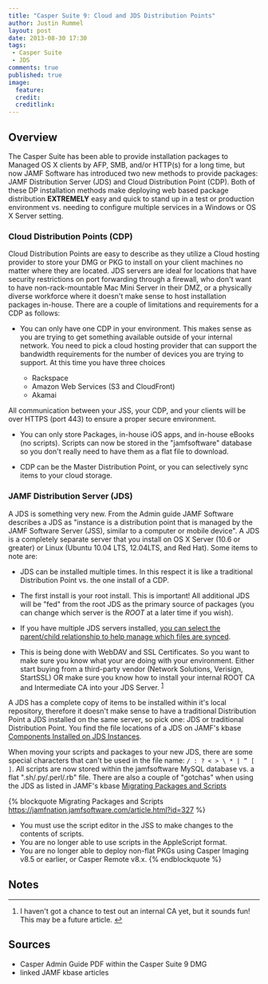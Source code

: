 ```yaml
---
title: "Casper Suite 9: Cloud and JDS Distribution Points"
author: Justin Rummel
layout: post
date: 2013-08-30 17:30
tags:
 - Casper Suite
 - JDS
comments: true
published: true
image:
  feature:
  credit:
  creditlink:
---
```

## Overview

The Casper Suite has been able to provide installation packages to Managed OS X clients by AFP, SMB, and/or HTTP(s) for a long time, but now JAMF Software has introduced two new methods to provide packages: JAMF Distribution Server (JDS) and Cloud Distribution Point (CDP).  Both of these DP installation methods make deploying web based package distribution **EXTREMELY** easy and quick to stand up in a test or production environment vs. needing to configure multiple services in a Windows or OS X Server setting. 

### Cloud Distribution Points (CDP)

Cloud Distribution Points are easy to describe as they utilize a Cloud hosting provider to store your DMG or PKG to install on your client machines no matter where they are located.  JDS servers are ideal for locations that have security restrictions on port forwarding through a firewall, who don't want to have non-rack-mountable Mac Mini Server in their DMZ, or a physically diverse workforce where it doesn't make sense to host installation packages in-house.  There are a couple of limitations and requirements for a CDP as follows: 

-	You can only have one CDP in your environment.  This makes sense as you are trying to get something available outside of your internal network.  You need to pick a cloud hosting provider that can support the bandwidth requirements for the number of devices you are trying to support.  At this time you have three choices

	*	Rackspace
	*	Amazon Web Services (S3 and CloudFront)
	*	Akamai

All communication between your JSS, your CDP, and your clients will be over HTTPS (port 443) to ensure a proper secure environment.

-	You can only store Packages, in-house iOS apps, and in-house eBooks (no scripts).  Scripts can now be stored in the "jamfsoftware" database so you don't really need to have them as a flat file to download. 

-	CDP can be the Master Distribution Point, or you can selectively sync items to your cloud storage. 

### JAMF Distribution Server (JDS)

A JDS is something very new.  From the Admin guide JAMF Software describes a JDS as "instance is a distribution point that is managed by the JAMF Software Server (JSS), similar to a computer or mobile device".  A JDS is a completely separate server that you install on OS X Server (10.6 or greater) or Linux (Ubuntu 10.04 LTS, 12.04LTS, and Red Hat). Some items to note are: 

-	JDS can be installed multiple times.  In this respect it is like a traditional Distribution Point vs. the one install of a CDP.

-	The first install is your root install.  This is important!  All additional JDS will be "fed" from the root JDS as the primary source of packages (you can change which server is the *ROOT* at a later time if you wish).

-	If you have multiple JDS servers installed, [you can select the parent/child relationship to help manage which files are synced][330]. 

-	This is being done with WebDAV and SSL Certificates.  So you want to make sure you know what your are doing with your environment.  Either start buying from a third-party vendor (Network Solutions, Verisign, StartSSL) OR make sure you know how to install your internal ROOT CA and Intermediate CA into your JDS Server.&nbsp;<sup id="fnr1-2013-08-30">[1]</sup>

A JDS has a complete copy of items to be installed within it's local repository, therefore it doesn't make sense to have a traditional Distribution Point a JDS installed on the same server, so pick one: JDS or traditional Distribution Point.  You find the file locations of a JDS on JAMF's kbase [Components Installed on JDS Instances][339].

When moving your scripts and packages to your new JDS, there are some special characters that can't be used in the file name: ```/ : ? < > \ * | ” [ ]```.  All scripts are now stored within the jamfsoftware MySQL database vs. a flat ".sh/.py/.perl/.rb" file.  There are also a couple of "gotchas" when using the JDS as listed in JAMF's kbase [Migrating Packages and Scripts][327]

{% blockquote Migrating Packages and Scripts https://jamfnation.jamfsoftware.com/article.html?id=327 %}
-	You must use the script editor in the JSS to make changes to the contents of scripts.
-	You are no longer able to use scripts in the AppleScript format.
-	You are no longer able to deploy non-flat PKGs using Casper Imaging v8.5 or earlier, or Casper Remote v8.x.
{% endblockquote %}

## Notes

<div class="footnotes">
<hr />
<ol>
	<li id="fn1-2013-08-30">
		<p>I haven't got a chance to test out an internal CA yet, but it sounds fun!  This may be a future article.&nbsp;<a href="#fnr1-2013-08-30" class="footnoteBackLink" title="Jump back to footnote 1 in the text.">&#8617;</a></p>
	</li>
</ol>
</div>


## Sources

-	Casper Admin Guide PDF within the Casper Suite 9 DMG
-	linked JAMF kbase articles

[1]: #fn1-2013-08-30

[339]: https://jamfnation.jamfsoftware.com/article.html?id=339 
[327]: https://jamfnation.jamfsoftware.com/article.html?id=327 
[330]: https://jamfnation.jamfsoftware.com/article.html?id=330